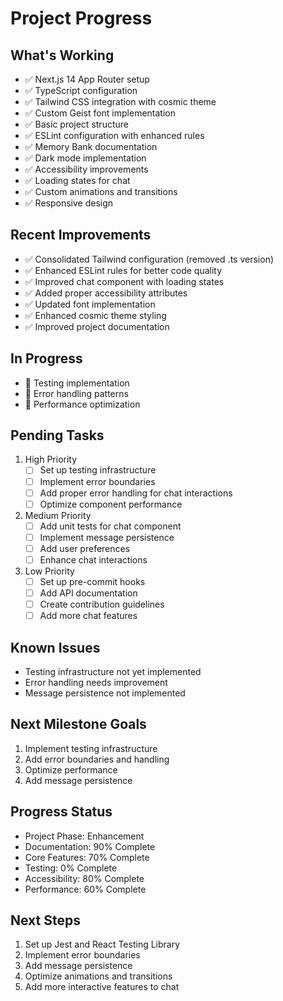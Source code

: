 # Project Progress

## What's Working
- ✅ Next.js 14 App Router setup
- ✅ TypeScript configuration
- ✅ Tailwind CSS integration with cosmic theme
- ✅ Custom Geist font implementation
- ✅ Basic project structure
- ✅ ESLint configuration with enhanced rules
- ✅ Memory Bank documentation
- ✅ Dark mode implementation
- ✅ Accessibility improvements
- ✅ Loading states for chat
- ✅ Custom animations and transitions
- ✅ Responsive design

## Recent Improvements
- ✅ Consolidated Tailwind configuration (removed .ts version)
- ✅ Enhanced ESLint rules for better code quality
- ✅ Improved chat component with loading states
- ✅ Added proper accessibility attributes
- ✅ Updated font implementation
- ✅ Enhanced cosmic theme styling
- ✅ Improved project documentation

## In Progress
- 🔄 Testing implementation
- 🔄 Error handling patterns
- 🔄 Performance optimization

## Pending Tasks
1. High Priority
   - [ ] Set up testing infrastructure
   - [ ] Implement error boundaries
   - [ ] Add proper error handling for chat interactions
   - [ ] Optimize component performance

2. Medium Priority
   - [ ] Add unit tests for chat component
   - [ ] Implement message persistence
   - [ ] Add user preferences
   - [ ] Enhance chat interactions

3. Low Priority
   - [ ] Set up pre-commit hooks
   - [ ] Add API documentation
   - [ ] Create contribution guidelines
   - [ ] Add more chat features

## Known Issues
- Testing infrastructure not yet implemented
- Error handling needs improvement
- Message persistence not implemented

## Next Milestone Goals
1. Implement testing infrastructure
2. Add error boundaries and handling
3. Optimize performance
4. Add message persistence

## Progress Status
- Project Phase: Enhancement
- Documentation: 90% Complete
- Core Features: 70% Complete
- Testing: 0% Complete
- Accessibility: 80% Complete
- Performance: 60% Complete

## Next Steps
1. Set up Jest and React Testing Library
2. Implement error boundaries
3. Add message persistence
4. Optimize animations and transitions
5. Add more interactive features to chat